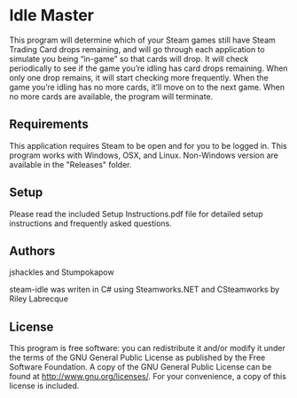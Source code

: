Idle Master
===========

This program will determine which of your Steam games still have Steam Trading Card drops remaining, and will go through each application to simulate you being “in-game” so that cards will drop.  It will check periodically to see if the game you’re idling has card drops remaining.  When only one drop remains, it will start checking more frequently.  When the game you’re idling has no more cards, it’ll move on to the next game.  When no more cards are available, the program will terminate.

Requirements
-------

This application requires Steam to be open and for you to be logged in.  This program works with Windows, OSX, and Linux.  Non-Windows version are available in the "Releases" folder.

Setup
-------

Please read the included Setup Instructions.pdf file for detailed setup instructions and frequently asked questions.

Authors
-------

jshackles and Stumpokapow

steam-idle was writen in C# using Steamworks.NET and CSteamworks by Riley Labrecque

License
-------

This program is free software: you can redistribute it and/or modify it under the terms of the GNU General Public License as published by the Free Software Foundation.  A copy of the GNU General Public License can be found at http://www.gnu.org/licenses/.  For your convenience, a copy of this license is included.